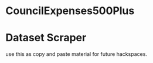 # CouncilExpenses500Plus # 
# Dataset Scraper #


use this as copy and paste material for future hackspaces.